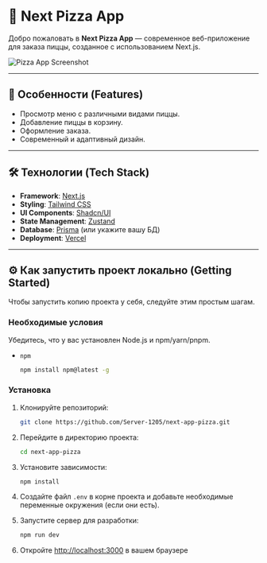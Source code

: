 # 🍕 Next Pizza App

Добро пожаловать в **Next Pizza App** — современное веб-приложение для заказа пиццы, созданное с использованием Next.js.

![Pizza App Screenshot](https://placehold.co/600x400?text=Ваш+Скриншот+Здесь)

---

## 🚀 Особенности (Features)

*   Просмотр меню с различными видами пиццы.
*   Добавление пиццы в корзину.
*   Оформление заказа.
*   Современный и адаптивный дизайн.

---

## 🛠️ Технологии (Tech Stack)

*   **Framework**: [Next.js](https://nextjs.org/)
*   **Styling**: [Tailwind CSS](https://tailwindcss.com/)
*   **UI Components**: [Shadcn/UI](https://ui.shadcn.com/)
*   **State Management**: [Zustand](https://github.com/pmndrs/zustand)
*   **Database**: [Prisma](https://www.prisma.io/) (или укажите вашу БД)
*   **Deployment**: [Vercel](https://vercel.com/)

---

## ⚙️ Как запустить проект локально (Getting Started)

Чтобы запустить копию проекта у себя, следуйте этим простым шагам.

### Необходимые условия

Убедитесь, что у вас установлен Node.js и npm/yarn/pnpm.
*   `npm`
    ```sh
    npm install npm@latest -g
    ```

### Установка

1.  Клонируйте репозиторий:
    ```sh
    git clone https://github.com/Server-1205/next-app-pizza.git
    ```
2.  Перейдите в директорию проекта:
    ```sh
    cd next-app-pizza
    ```
3.  Установите зависимости:
    ```sh
    npm install
    ```
4.  Создайте файл `.env` в корне проекта и добавьте необходимые переменные окружения (если они есть).

5.  Запустите сервер для разработки:
    ```sh
    npm run dev
    ```
6.  Откройте [http://localhost:3000](http://localhost:3000) в вашем браузере
